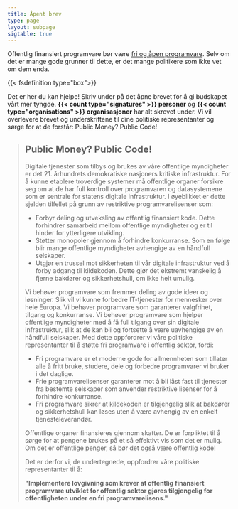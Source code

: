 ```yaml
---
title: Åpent brev
type: page
layout: subpage
sigtable: true
---
```


Offentlig finansiert programvare bør være [fri og åpen programvare][fs]. Selv om det er mange gode grunner til dette, er det mange politikere som ikke vet om dem enda.

{{< fsdefinition type="box">}}

Det er her du kan hjelpe! Skriv under på det åpne brevet for å gi budskapet vårt mer tyngde. **{{< count type="signatures" >}} personer** og **{{< count type="organisations" >}} organisasjoner** har alt skrevet under. Vi vil overlevere brevet og underskriftene til dine politiske representanter og sørge for at de forstår: Public Money? Public Code!

> ## Public Money? Public Code!
> 
> Digitale tjenester som tilbys og brukes av våre offentlige myndigheter er det 21. århundrets demokratiske nasjoners kritiske infrastruktur. For å kunne etablere troverdige systemer må offentlige organer forsikre seg om at de har full kontroll over programvaren og datasystemene som er sentrale for statens digitale infrastruktur. I øyeblikket er dette sjelden tilfellet på grunn av restriktive programvarelisenser som:
> 
> * Forbyr deling og utveksling av offentlig finansiert kode. Dette forhindrer samarbeid mellom offentlige myndigheter og er til hinder for ytterligere utvikling.
> * Støtter monopoler gjennom å forhindre konkurranse. Som en følge blir mange offentlige myndigheter avhengige av en håndfull selskaper.
> * Utgjør en trussel mot sikkerheten til vår digitale infrastruktur ved å forby adgang til kildekoden. Dette gjør det ekstremt vanskelig å fjerne bakdører og sikkerhetshull, om ikke helt umulig.
> 
> Vi behøver programvare som fremmer deling av gode ideer og løsninger. Slik vil vi kunne forbedre IT-tjenester for mennesker over hele Europa. Vi behøver programvare som garanterer valgfrihet, tilgang og konkurranse. Vi behøver programvare som hjelper offentlige myndigheter med å få full tilgang over sin digitale infrastruktur, slik at de kan bli og fortsette å være uavhengige av en håndfull selskaper. Med dette oppfordrer vi våre politiske representanter til å støtte fri programvare i offentlig sektor, fordi:
> 
> * Fri programvare er et moderne gode for allmennheten som tillater alle å fritt bruke, studere, dele og forbedre programvarer vi bruker i det daglige.
> * Frie programvarelisenser garanterer mot å bli låst fast til tjenester fra bestemte selskaper som anvender restriktive lisenser for å forhindre konkurranse.
> * Fri programvare sikrer at kildekoden er tilgjengelig slik at bakdører og sikkerhetshull kan løses uten å være avhengig av en enkelt tjenesteleverandør.
> 
> Offentlige organer finansieres gjennom skatter. De er forpliktet til å sørge for at pengene brukes på et så effektivt vis som det er mulig. Om det er offentlige penger, så bør det også være offentlig kode!
> 
> Det er derfor vi, de undertegnede, oppfordrer våre politiske representanter til å:
> 
> **"Implementere lovgivning som krever at offentlig finansiert programvare utviklet for offentlig sektor gjøres tilgjengelig for offentligheten under en fri programvarelisens."**

[fs]: https://fsfe.org/freesoftware/basics/summary.html "Fri programvare gir alle rett til å bruke, studere, dele og forbedre programvare. Denne retten bidrar til å støtte andre grunnleggende friheter som ytringsfrihet, pressefrihet og retten til privatliv."
